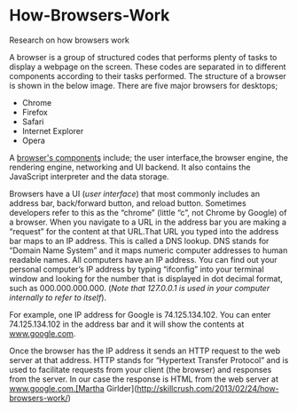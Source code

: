 # How-Browsers-Work
Research on how browsers work

A browser is a group of structured codes that performs plenty of tasks to display a webpage on the screen. These codes are separated in to different components according to their tasks performed. The structure of a browser is shown in the below image. There are five major browsers for desktops;
* Chrome
* Firefox
* Safari
* Internet Explorer
* Opera


A [browser's components]((http://www.slideshare.net/manishtrivedi/how-browser-work)) include; the user interface,the browser engine, the rendering engine, networking and UI backend. It also contains the JavaScript interpreter and the data storage.


Browsers have a UI (_user interface_) that most commonly includes an address bar, back/forward button, and reload button. Sometimes developers refer to this as the “chrome” (little “c”, not Chrome by Google) of a browser. When you navigate to a URL in the address bar you are making a “request” for the content at that URL.That URL you typed into the address bar maps to an IP address. This is called a DNS lookup. DNS stands for “Domain Name System” and it maps numeric computer addresses to human readable names. All computers have an IP address. You can find out your personal computer’s IP address by typing “ifconfig” into your terminal window and looking for the number that is displayed in dot decimal format, such as 000.000.000.000. (_Note that 127.0.0.1 is used in your computer internally to refer to itself_).


For example, one IP address for Google is 74.125.134.102. You can enter 74.125.134.102 in the address bar and it will show the contents at www.google.com.


Once the browser has the IP address it sends an HTTP request to the web server at that address. HTTP stands for “Hypertext Transfer Protocol” and is used to facilitate requests from your client (the browser) and responses from the server. In our case the response is HTML from the web server at www.google.com.[Martha Girlder](http://skillcrush.com/2013/02/24/how-browsers-work/)



